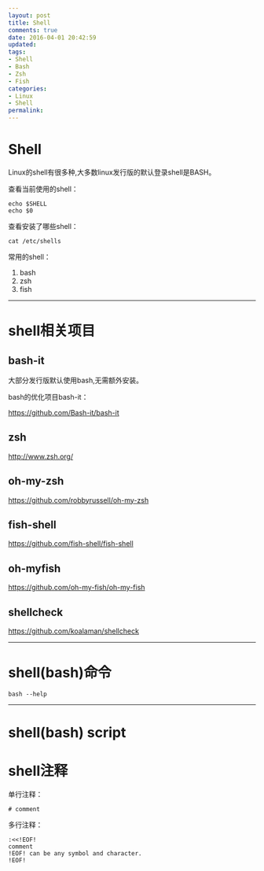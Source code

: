 ```yaml
---
layout: post
title: Shell
comments: true
date: 2016-04-01 20:42:59
updated:
tags:
- Shell
- Bash
- Zsh
- Fish
categories:
- Linux
- Shell
permalink:
---
```


# Shell

Linux的shell有很多种,大多数linux发行版的默认登录shell是BASH。

查看当前使用的shell：

    echo $SHELL
    echo $0

查看安装了哪些shell：

    cat /etc/shells

常用的shell：
1. bash
2. zsh
3. fish

***

# shell相关项目

## bash-it

大部分发行版默认使用bash,无需额外安装。

bash的优化项目bash-it：

<https://github.com/Bash-it/bash-it>

## zsh

<http://www.zsh.org/>

## oh-my-zsh

<https://github.com/robbyrussell/oh-my-zsh>

## fish-shell

<https://github.com/fish-shell/fish-shell>

## oh-myfish

<https://github.com/oh-my-fish/oh-my-fish>

## shellcheck

<https://github.com/koalaman/shellcheck>

***

# shell(bash)命令

    bash --help

***

# shell(bash) script

# shell注释

单行注释：

    # comment

多行注释：

    :<<!EOF!
    comment
    !EOF! can be any symbol and character.
    !EOF!

